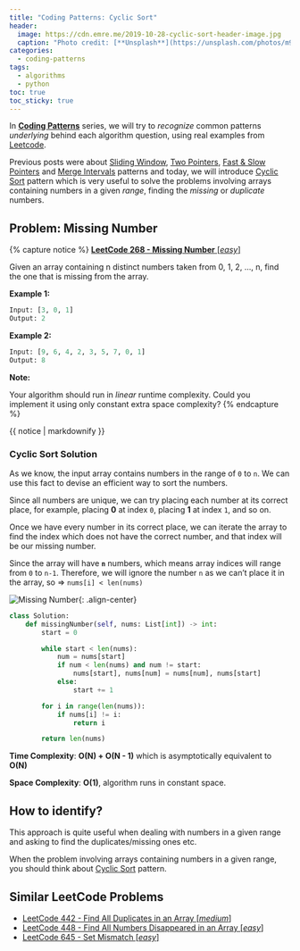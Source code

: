 ```yaml
---
title: "Coding Patterns: Cyclic Sort"
header:
  image: https://cdn.emre.me/2019-10-28-cyclic-sort-header-image.jpg
  caption: "Photo credit: [**Unsplash**](https://unsplash.com/photos/m9LlUwkPvT8)"
categories:
  - coding-patterns
tags:
  - algorithms
  - python
toc: true
toc_sticky: true
---
```


In **[Coding Patterns](https://emre.me/categories/#coding-patterns)** series, we will try to *recognize* common patterns *underlying* behind each algorithm question, using real examples from [Leetcode](https://leetcode.com/).

Previous posts were about [Sliding Window](https://emre.me/coding-patterns/sliding-window/), [Two Pointers](https://emre.me/coding-patterns/two-pointers/), [Fast & Slow Pointers](https://emre.me/coding-patterns/fast-slow-pointers/) and [Merge Intervals](https://emre.me/coding-patterns/merge-intervals/) patterns and today, we will introduce [Cyclic Sort](https://emre.me/coding-patterns/cyclic-sort/) pattern which is very useful to solve the problems involving arrays containing numbers in a given *range*, finding the *missing* or *duplicate* numbers.

## Problem: Missing Number ##
{% capture notice %}
[**LeetCode 268 - Missing Number** [*easy*]](https://leetcode.com/problems/missing-number/)

Given an array containing n distinct numbers taken from 0, 1, 2, ..., n, find the one that is missing from the array.

**Example 1:**

```python
Input: [3, 0, 1]
Output: 2
```

**Example 2:**

```python
Input: [9, 6, 4, 2, 3, 5, 7, 0, 1]
Output: 8
```

**Note:**

Your algorithm should run in *linear* runtime complexity. Could you implement it using only constant extra space complexity?
{% endcapture %}

<div class="notice--info">
  {{ notice | markdownify }}
</div>

### Cyclic Sort Solution ###

As we know, the input array contains numbers in the range of `0` to `n`. We can use this fact to devise an efficient way to sort the numbers. 

Since all numbers are unique, we can try placing each number at its correct place, for example, placing **0** at index `0`, placing **1** at index `1`, and so on.

Once we have every number in its correct place, we can iterate the array to find the index which does not have the correct number, and that index will be our missing number.

Since the array will have **`n`** numbers, which means array indices will range from `0` to `n-1`. Therefore, we will ignore the number `n` as we can’t place it in the array, so => `nums[i] < len(nums)`

![Missing Number](https://cdn.emre.me/2019-10-28-missing-number-example.png){: .align-center}

```python
class Solution:
    def missingNumber(self, nums: List[int]) -> int:
        start = 0

        while start < len(nums):
            num = nums[start]
            if num < len(nums) and num != start:
                nums[start], nums[num] = nums[num], nums[start]
            else:
                start += 1

        for i in range(len(nums)):
            if nums[i] != i:
                return i

        return len(nums)
```
**Time Complexity**: **O(N) + O(N - 1)** which is asymptotically equivalent to **O(N)**

**Space Complexity**: **O(1)**, algorithm runs in constant space.

## How to identify? ##

This approach is quite useful when dealing with numbers in a given range and asking to find the duplicates/missing ones etc.

When the problem involving arrays containing numbers in a given range, you should think about [Cyclic Sort](https://emre.me/coding-patterns/cyclic-sort/) pattern.

## Similar LeetCode Problems ##
* [LeetCode 442 - Find All Duplicates in an Array [*medium*]](https://leetcode.com/problems/find-all-duplicates-in-an-array/)
* [LeetCode 448 - Find All Numbers Disappeared in an Array [*easy*]](https://leetcode.com/problems/find-all-numbers-disappeared-in-an-array/)
* [LeetCode 645 - Set Mismatch [*easy*]](https://leetcode.com/problems/set-mismatch/)